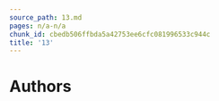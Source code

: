 ```yaml
---
source_path: 13.md
pages: n/a-n/a
chunk_id: cbedb506ffbda5a42753ee6cfc081996533c944c
title: '13'
---
```

# Authors
